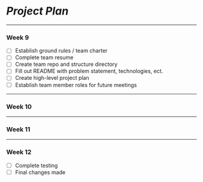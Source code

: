 # *Project Plan*

---

### Week 9

- [ ] Establish ground rules / team charter
- [ ] Complete team resume
- [ ] Create team repo and structure directory
- [ ] Fill out README with problem statement, technologies, ect.
- [ ] Create high-level project plan
- [ ] Establish team member roles for future meetings

---

### Week 10

---

### Week 11

---

### Week 12

- [ ] Complete testing
- [ ] Final changes made
